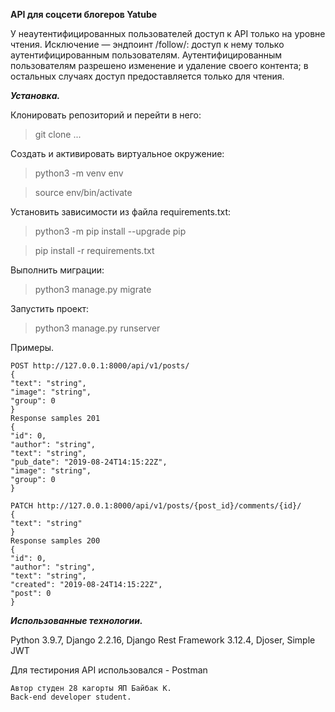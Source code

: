 **API для соцсети блогеров Yatube**

У неаутентифицированных пользователей доступ к API только на уровне чтения.
Исключение — эндпоинт /follow/: доступ к нему только аутентифицированным пользователям.
Аутентифицированным пользователям разрешено изменение и удаление своего контента; в остальных случаях доступ предоставляется только для чтения.

***Установка.***

Клонировать репозиторий и перейти в него:

> git clone ...

Cоздать и активировать виртуальное окружение:

> python3 -m venv env

> source env/bin/activate

Установить зависимости из файла requirements.txt:

> python3 -m pip install --upgrade pip

> pip install -r requirements.txt

Выполнить миграции:

> python3 manage.py migrate

Запустить проект:

> python3 manage.py runserver

Примеры.
```
POST http://127.0.0.1:8000/api/v1/posts/
{
"text": "string",
"image": "string",
"group": 0
}
Response samples 201
{
"id": 0,
"author": "string",
"text": "string",
"pub_date": "2019-08-24T14:15:22Z",
"image": "string",
"group": 0
}
```
```
PATCH http://127.0.0.1:8000/api/v1/posts/{post_id}/comments/{id}/
{
"text": "string"
}
Response samples 200
{
"id": 0,
"author": "string",
"text": "string",
"created": "2019-08-24T14:15:22Z",
"post": 0
}
```

***Использованные технологии.***

Python 3.9.7, Django 2.2.16,  Django Rest Framework 3.12.4, Djoser, Simple JWT

Для тестирония API использовался - Postman

```
Автор студен 28 кагорты ЯП Байбак К.
Back-end developer student.
```